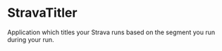 # StravaTitler
Application which titles your Strava runs based on the segment you run during your run.
